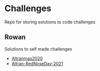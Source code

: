 # Challenges
Repo for storing solutions to code challenges

## Rowan
Solutions to self made challenges
- [Altranmas2020](https://github.com/rej696/altran-rednoseday-2021-challenge)
- [Altran-RedNoseDay-2021](https://github.com/rej696/altranmas2020-challenge)


